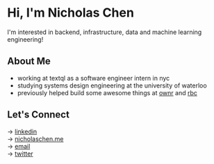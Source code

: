 # Hi, I'm Nicholas Chen  

I'm interested in backend, infrastructure, data and machine learning engineering!

## About Me  
- working at textql as a software engineer intern in nyc
- studying systems design engineering at the university of waterloo
- previously helped build some awesome things at [ownr](https://www.ownr.co/) and [rbc](https://www.rbc.com/)

## Let's Connect  

→ [linkedin](https://www.linkedin.com/in/nicholas-chen-85886726a/)  
→ [nicholaschen.me](https://nicholaschen.me)  
→ [email](mailto:nicholas.chen243@gmail.com)  
→ [twitter](https://x.com/nicholaschen__)
